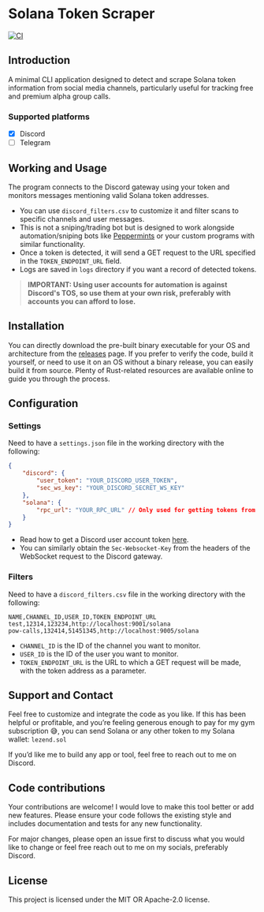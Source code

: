 # Solana Token Scraper

[![CI](https://github.com/thelezend/solana-token-scraper/actions/workflows/ci.yml/badge.svg)](https://github.com/thelezend/solana-token-scraper/actions/workflows/ci.yml)

## Introduction

A minimal CLI application designed to detect and scrape Solana token information from social media channels, particularly useful for tracking free and premium alpha group calls.

### Supported platforms

- [x] Discord
- [ ] Telegram

## Working and Usage

The program connects to the Discord gateway using your token and monitors messages mentioning valid Solana token addresses.

- You can use `discord_filters.csv` to customize it and filter scans to specific channels and user messages.
- This is not a sniping/trading bot but is designed to work alongside automation/sniping bots like [Peppermints](https://www.tensor.trade/trade/peppermints) or your custom programs with similar functionality.
- Once a token is detected, it will send a GET request to the URL specified in the `TOKEN_ENDPOINT_URL` field.
- Logs are saved in `logs` directory if you want a record of detected tokens.

> **IMPORTANT: Using user accounts for automation is against Discord's TOS, so use them at your own risk, preferably with accounts you can afford to lose.**

## Installation

You can directly download the pre-built binary executable for your OS and architecture from the [releases](https://github.com/thelezend/solana-token-scraper/releases) page. If you prefer to verify the code, build it yourself, or need to use it on an OS without a binary release, you can easily build it from source. Plenty of Rust-related resources are available online to guide you through the process.

## Configuration

### Settings

Need to have a `settings.json` file in the working directory with the following:

```json
{
    "discord": {
        "user_token": "YOUR_DISCORD_USER_TOKEN",
        "sec_ws_key": "YOUR_DISCORD_SECRET_WS_KEY"
    },
    "solana": {
        "rpc_url": "YOUR_RPC_URL" // Only used for getting tokens from links. Won't be used to send transactions.
    }
}
```

- Read how to get a Discord user account token [here](https://gist.github.com/MarvNC/e601f3603df22f36ebd3102c501116c6).
- You can similarly obtain the `Sec-Websocket-Key` from the headers of the WebSocket request to the Discord gateway.

### Filters

Need to have a `discord_filters.csv` file in the working directory with the following:

```csv
NAME,CHANNEL_ID,USER_ID,TOKEN_ENDPOINT_URL
test,12314,123234,http://localhost:9001/solana
pow-calls,132414,51451345,http://localhost:9005/solana
```

- `CHANNEL_ID` is the ID of the channel you want to monitor.
- `USER_ID` is the ID of the user you want to monitor.
- `TOKEN_ENDPOINT_URL` is the URL to which a GET request will be made, with the token address as a parameter.

## Support and Contact

Feel free to customize and integrate the code as you like. If this has been helpful or profitable, and you’re feeling generous enough to pay for my gym subscription 😅, you can send Solana or any other token to my Solana wallet: `lezend.sol`

If you’d like me to build any app or tool, feel free to reach out to me on Discord.

## Code contributions

Your contributions are welcome! I would love to make this tool better or add new features. Please ensure your code follows the existing style and includes documentation and tests for any new functionality.

For major changes, please open an issue first to discuss what you would like to change or feel free reach out to me on my socials, preferably Discord.

## License

This project is licensed under the MIT OR Apache-2.0 license.
